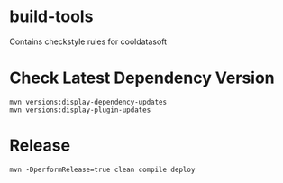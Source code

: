 # build-tools

Contains checkstyle rules for cooldatasoft

# Check Latest Dependency Version

    mvn versions:display-dependency-updates
    mvn versions:display-plugin-updates

# Release

    mvn -DperformRelease=true clean compile deploy